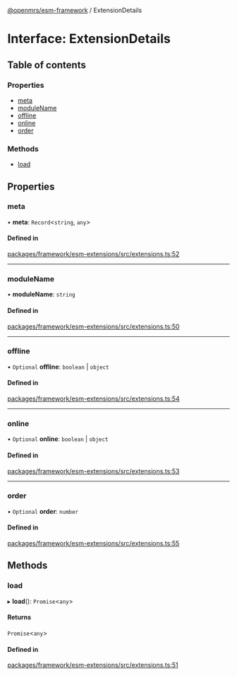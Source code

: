 [@openmrs/esm-framework](../API.md) / ExtensionDetails

# Interface: ExtensionDetails

## Table of contents

### Properties

- [meta](ExtensionDetails.md#meta)
- [moduleName](ExtensionDetails.md#modulename)
- [offline](ExtensionDetails.md#offline)
- [online](ExtensionDetails.md#online)
- [order](ExtensionDetails.md#order)

### Methods

- [load](ExtensionDetails.md#load)

## Properties

### meta

• **meta**: `Record`<`string`, `any`\>

#### Defined in

[packages/framework/esm-extensions/src/extensions.ts:52](https://github.com/openmrs/openmrs-esm-core/blob/master/packages/framework/esm-extensions/src/extensions.ts#L52)

___

### moduleName

• **moduleName**: `string`

#### Defined in

[packages/framework/esm-extensions/src/extensions.ts:50](https://github.com/openmrs/openmrs-esm-core/blob/master/packages/framework/esm-extensions/src/extensions.ts#L50)

___

### offline

• `Optional` **offline**: `boolean` \| `object`

#### Defined in

[packages/framework/esm-extensions/src/extensions.ts:54](https://github.com/openmrs/openmrs-esm-core/blob/master/packages/framework/esm-extensions/src/extensions.ts#L54)

___

### online

• `Optional` **online**: `boolean` \| `object`

#### Defined in

[packages/framework/esm-extensions/src/extensions.ts:53](https://github.com/openmrs/openmrs-esm-core/blob/master/packages/framework/esm-extensions/src/extensions.ts#L53)

___

### order

• `Optional` **order**: `number`

#### Defined in

[packages/framework/esm-extensions/src/extensions.ts:55](https://github.com/openmrs/openmrs-esm-core/blob/master/packages/framework/esm-extensions/src/extensions.ts#L55)

## Methods

### load

▸ **load**(): `Promise`<`any`\>

#### Returns

`Promise`<`any`\>

#### Defined in

[packages/framework/esm-extensions/src/extensions.ts:51](https://github.com/openmrs/openmrs-esm-core/blob/master/packages/framework/esm-extensions/src/extensions.ts#L51)
